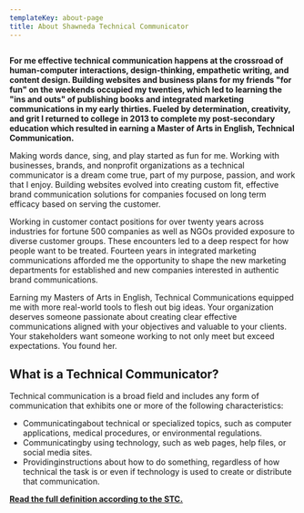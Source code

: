 ```yaml
---
templateKey: about-page
title: About Shawneda Technical Communicator
---
```

![]()

**For me effective technical communication happens at the crossroad of human-computer interactions, design-thinking, empathetic writing, and content design. Building websites and business plans for my friends "for fun" on the weekends occupied my twenties, which led to learning the "ins and outs" of publishing books and integrated marketing communications in my early thirties. Fueled by determination, creativity, and grit I returned to college in 2013 to complete my post-secondary education which resulted in earning a Master of Arts in English, Technical Communication.**

<!--StartFragment-->

Making words dance, sing, and play started as fun for me. Working with businesses, brands, and nonprofit organizations as a technical communicator is a dream come true, part of my purpose, passion, and work that I enjoy. Building websites evolved into creating custom fit, effective brand communication solutions for companies focused on long term efficacy based on serving the customer.

Working in customer contact positions for over twenty years across industries for fortune 500 companies as well as NGOs provided exposure to diverse customer groups. These encounters led to a deep respect for how people want to be treated. Fourteen years in integrated marketing communications afforded me the opportunity to shape the new marketing departments for established and new companies interested in authentic brand communications.

Earning my Masters of Arts in English, Technical Communications equipped me with more real-world tools to flesh out big ideas. Your organization deserves someone passionate about creating clear effective communications aligned with your objectives and valuable to your clients. Your stakeholders want someone working to not only meet but exceed expectations. You found her.

<!--EndFragment-->

<!--StartFragment-->

## What is a Technical Communicator?

Technical communication is a broad field and includes any form of communication that exhibits one or more of the following characteristics:

* Communicatingabout technical or specialized topics, such as computer applications, medical procedures, or environmental regulations.
* Communicatingby using technology, such as web pages, help files, or social media sites.
* Providinginstructions about how to do something, regardless of how technical the task is or even if technology is used to create or distribute that communication.

**​[Read the full definition according to the STC.](https://www.stc.org/about-stc/defining-technical-communication/)**

<!--EndFragment-->
